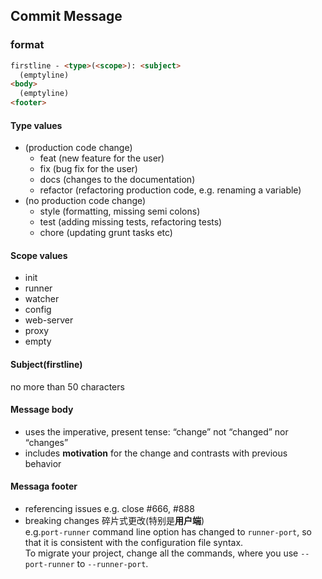 ## Commit Message
### format
```html
firstline - <type>(<scope>): <subject>
  (emptyline)
<body>
  (emptyline)
<footer>
```
#### Type values
- (production code change)
    - feat (new feature for the user)
    - fix (bug fix for the user)
    - docs (changes to the documentation)
    - refactor (refactoring production code, e.g. renaming a variable)
- (no production code change)
    - style (formatting, missing semi colons)
    - test (adding missing tests, refactoring tests)
    - chore (updating grunt tasks etc)

#### Scope values
- init
- runner
- watcher
- config
- web-server
- proxy
- empty

#### Subject(firstline)
no more than 50 characters

#### Message body
- uses the imperative, present tense: “change” not “changed” nor “changes”
- includes **motivation** for the change and contrasts with previous behavior

#### Messaga footer
- referencing issues e.g. close #666, #888
- breaking changes 碎片式更改(特别是**用户端**)   
e.g.`port-runner` command line option has changed to `runner-port`, so that it is
consistent with the configuration file syntax.  
To migrate your project, change all the commands, where you use `--port-runner`
to `--runner-port`.
